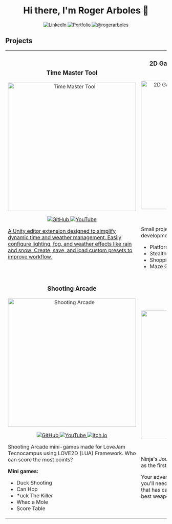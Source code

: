 <div align="center">
  <h1>Hi there, I'm Roger Arboles 👋</h1>
</div>

<p align="center">
  <a href="https://www.linkedin.com/in/roger-arboles-sanchis">
    <img src="https://img.shields.io/badge/LINKEDIN-blue?style=for-the-badge&logo=linkedin&logoColor=white" alt="LinkedIn"/>
  </a>
  <a href="https://rogerarboles.notion.site/Roger-Arboles-Portfolio-66389b4de1494804a109232525263eb5?pvs=74">
    <img src="https://img.shields.io/badge/PORTFOLIO-cyan?style=for-the-badge&logo=notion&logoColor=black" alt="Portfolio" />
  </a>
  <a href = "mailto:rogerarboles@gmail.com" target="blank">
    <img src="https://img.shields.io/badge/Gmail-D14836?style=for-the-badge&logo=gmail&logoColor=white" alt="@rogerarboles" />
  </a>
</p>

## Projects

<table>
  <tr>
    <!-- Time Master Tool Project -->
    <td width="50%">
      <h3 align="center">Time Master Tool</h3>
      <div align="center">
        <a href="https://github.com/ruchi546/Time-Master-Tool" target="_blank">
          <img src="https://imgur.com/0fwXFPy.png" width="400" alt="Time Master Tool">
        </a>
        <p>
          <a href="https://github.com/ruchi546/Time-Master-Tool">
            <img src="https://img.shields.io/badge/GITHUB-white?style=for-the-badge&logo=github&logoColor=black" alt="GitHub">
          </a>
          <a href="https://youtu.be/0yUVGae7ons">
            <img src="https://img.shields.io/badge/YOUTUBE-red?style=for-the-badge&Color=black" alt="YouTube">
        </p>
        <p align="left">
          A Unity editor extension designed to simplify dynamic time and weather management. Easily configure lighting, fog, and weather effects like rain and snow. Create, save, and load custom presets to improve workflow.
        </p>
      </div>
    </td>
    <!-- 2D Game Development Project -->
    <td width="50%">
      <h3 align="center">2D Game Development with Unity and Raylib</h3>
      <div align="center">
        <a href="https://github.com/ruchi546/2D_Game_Development_Course" target="_blank">
          <img src="https://imgur.com/1XIwVLz.png" width="400" alt="2D Game Development with Unity and Raylib">
        </a>
        <p>
          <a href="https://github.com/ruchi546/2D_Game_Development_Course">
            <img src="https://img.shields.io/badge/GITHUB-white?style=for-the-badge&logo=github&logoColor=black" alt="GitHub">
          </a>
          <a href="https://www.youtube.com/watch?v=iea4gnHGzBk">
            <img src="https://img.shields.io/badge/YOUTUBE-red?style=for-the-badge&Color=black" alt="YouTube">
          </a>
        </p>
        <p align="left">
          Small projects developed in the 2D game development course at university.
        </p>
        <p align="left">
          <ul align="left">
            <li>Platform Game</li>
            <li>Stealth Game</li>
            <li>Shopping Game</li>
            <li>Maze Game</li>
          </ul>
        </p>
      </div>
    </td>
  </tr>
  <tr>
    <!-- Shooting Arcade Project -->
    <td width="50%">
      <h3 align="center">Shooting Arcade</h3>
      <div align="center">
        <a href="https://github.com/ruchi546/ShootingArcade" target="_blank">
          <img src="https://imgur.com/fEeXrHg.png" width="400" alt="Shooting Arcade">
        </a>
        <p>
          <a href="https://github.com/ruchi546/ShootingArcade">
            <img src="https://img.shields.io/badge/GITHUB-white?style=for-the-badge&logo=github&logoColor=black" alt="GitHub">
          </a>
          <a href="https://www.youtube.com/watch?v=yIFLiInLeOE">
            <img src="https://img.shields.io/badge/YOUTUBE-red?style=for-the-badge&Color=black" alt="YouTube">
          </a>
          <a href="https://ruchi546.itch.io/shootingarcade" target="_blank">
            <img src="https://img.shields.io/badge/ITCH.io-gray?style=for-the-badge&logo=itch.io&logoColor=white" alt="Itch.io">
          </a>
        </p>
        <p align="left">
          Shooting Arcade mini-games made for LoveJam Tecnocampus using LOVE2D (LUA) Framework. Who can score the most points?
        </p>
        <p align="left">
          <strong>Mini games:</strong>
          <ul align="left">
            <li>Duck Shooting</li>
            <li>Can Hop</li>
            <li>*uck The Killer</li>
            <li>Whac a Mole</li>
            <li>Score Table</li>
          </ul>
        </p>
      </div>
    </td>
    <!-- Ninja's Journey Project -->
    <td width="50%">
      <h3 align="center">Ninja's Journey</h3>
      <div align="center">
        <a href="https://github.com/ruchi546/Ninja-s_Journey" target="_blank">
          <img src="https://imgur.com/4mHL6ph.png" width="400" alt="Ninja's Journey">
        </a>
        <p>
          <a href="https://github.com/ruchi546/Ninja-s_Journey">
            <img src="https://img.shields.io/badge/GITHUB-white?style=for-the-badge&logo=github&logoColor=black" alt="GitHub">
          </a>
          <a href="https://www.youtube.com/watch?v=oaV77A0xb78">
            <img src="https://img.shields.io/badge/YOUTUBE-red?style=for-the-badge&Color=black" alt="YouTube">
          </a>
          <a href="https://ruchi546.itch.io/ninjas-journey" target="_blank">
            <img src="https://img.shields.io/badge/ITCH.io-gray?style=for-the-badge&logo=itch.io&logoColor=white" alt="Itch.io">
          </a>
        </p>
        <p align="left">
          Ninja's Journey is a 2D top-down shooter developed as the first Unity project for a university course.
        </p>
        <p align="left">
          Your adventure begins trapped in a dungeon, and you'll need to find your way out to defeat the boss that has captured you. Collect coins and find the best weapons to accomplish your goal.
        </p>
      </div>
    </td>
  </tr>
</table>
